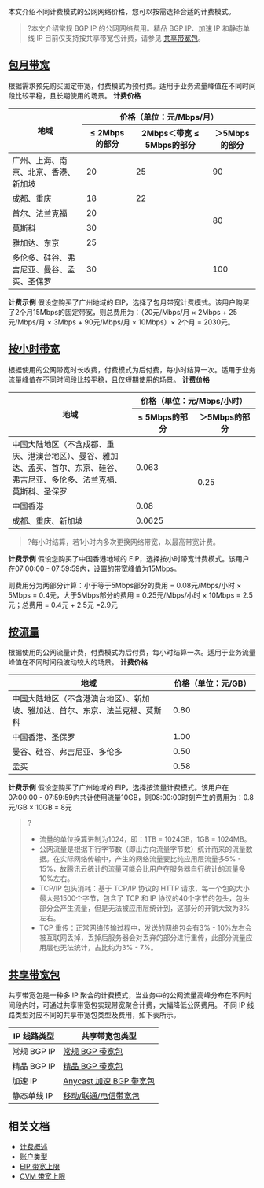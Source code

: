本文介绍不同计费模式的公网网络价格，您可以按需选择合适的计费模式。
>?本文介绍常规 BGP IP 的公网网络费用。精品 BGP IP、加速 IP 和静态单线 IP 目前仅支持按共享带宽包计费，请参见 [共享带宽包](#bwp)。
>


## [包月带宽](id:monthly)
根据需求预先购买固定带宽，付费模式为预付费。适用于业务流量峰值在不同时间段比较平稳，且长期使用的场景。
**计费价格**
<table>
<thead>
<tr>
<th rowspan="2" width="30%">地域</th>
<th colspan="3"  style="text-align:center;">价格（单位：元/Mbps/月）</th>
</tr>
<tr>
<th width="20%">≤ 2Mbps的部分</th>
<th width="31%">2Mbps＜带宽 ≤ 5Mbps的部分 </th>
<th>＞5Mbps的部分</th>
</tr>
</thead>
<tbody><tr>
<td>广州、上海、南京、北京、香港、新加坡   </td>
<td>20   </td>
<td>25</td>
<td>90</td>
</tr>
<tr>
<td>成都、重庆  </td>
<td>18</td>
<td>22</td>
<td rowspan="5">80</td>
</tr>
<tr>
<td >首尔、法兰克福   </td>
<td colspan="2">20</td>
</tr>
<tr>
<td >莫斯科</td>
<td colspan="2">30</td>
</tr>
<tr>
<td >雅加达、东京</td>
<td colspan="2">25</td>
</tr>
<tr>
<tr>
<td>多伦多、硅谷、弗吉尼亚、曼谷、孟买、圣保罗</td>
<td colspan="2">30   </td>
<td >100</td>
</tr>
</tbody></table>

**计费示例**
假设您购买了广州地域的 EIP，选择了包月带宽计费模式。该用户购买了2个月15Mbps的固定带宽，则总费用为：（20元/Mbps/月 × 2Mbps + 25元/Mbps/月 × 3Mbps + 90元/Mbps/月 × 10Mbps）× 2个月  = 2030元。

##  [按小时带宽](id:by-hour)
根据使用的公网带宽时长收费，付费模式为后付费，每小时结算一次。适用于业务流量峰值在不同时间段比较平稳，且仅短期使用的场景。
**计费价格**
<table>
<thead>
<tr>
<th rowspan="2" width="50%">地域</th>
<th colspan="2" style="text-align:center;">价格（单位：元/Mbps/小时）</th>
</tr>
<tr>
<th>≤ 5Mbps的部分</th>
<th>＞5Mbps的部分</th>
</tr>
</thead>
<tbody><tr>
<td>中国大陆地区（不含成都、重庆、港澳台地区）、曼谷、雅加达、孟买、首尔、东京、硅谷、弗吉尼亚、多伦多、法兰克福、莫斯科、圣保罗</td>
<td>0.063</td>
<td rowspan="3">0.25</td>
</tr>
<tr>
<td>中国香港</td>
<td>0.08</td>
</tr>
<tr>
<td>成都、重庆、新加坡</td>
<td>0.0625</td>
</tr>
</tbody></table>

> ?每小时结算，若1小时内多次更换网络带宽，以最高带宽计费。
> 
**计费示例**
假设您购买了中国香港地域的 EIP，选择按小时带宽计费模式。该用户在07:00:00 - 07:59:59内，设置的带宽峰值为15Mbps。

则费用分为两部分计算：小于等于5Mbps部分的费用 = 0.08元/Mbps/小时 ×  5Mbps = 0.4元，大于5Mbps部分的费用 =  0.25元/Mbps/小时 × 10Mbps = 2.5元；总费用 = 0.4元 + 2.5元 =2.9元

## [按流量](id:by-traffic)
根据使用的公网流量计费，付费模式为后付费，每小时结算一次。适用于业务流量峰值在不同时间段波动较大的场景。
**计费价格**
<table>
<thead>
<tr>
<th rowspan="2" width="65%">地域</th>
<th colspan="2" style="text-align:center;">价格（单位：元/GB）</th>
</tr>
</thead>
<tbody><tr>
<td>中国大陆地区（不含港澳台地区）、新加坡、雅加达、首尔、东京、法兰克福、莫斯科</td>
<td>0.80</td>
</tr>
<tr>
<td>中国香港、圣保罗</td>
<td>1.00 </td>
</tr>
<tr>
<td>曼谷、硅谷、弗吉尼亚、多伦多</td>
<td>0.50</td>
</tr>
</tr>
<tr>
<td>孟买</td>
<td>0.58</td>
</tr>
</tbody></table>


**计费示例**
假设您购买了广州地域的 EIP，选择按流量计费模式。该用户在07:00:00 - 07:59:59内共计使用流量10GB，则08:00:00时刻产生的费用为：0.8元/GB × 10GB = 8元
> ?
> - 流量的单位换算进制为1024，即：1TB = 1024GB，1GB = 1024MB。
> - 公网流量是根据下行字节数（即出方向流量字节数）统计而来的流量数据。在实际网络传输中，产生的网络流量要比纯应用层流量多5% - 15%，故腾讯云统计的流量可能会比用户在服务器自行统计的流量多10%左右。
>  - TCP/IP 包头消耗：基于 TCP/IP 协议的 HTTP 请求，每一个包的大小最大是1500个字节，包含了 TCP 和 IP 协议的40个字节的包头，包头部分会产生流量，但是无法被应用层统计到，这部分的开销大致为3%左右。
>  - TCP 重传：正常网络传输过程中，发送的网络包会有3% - 10%左右会被互联网丢掉，丢掉后服务器会对丢弃的部分进行重传，此部分流量应用层也无法统计，占比约为3% - 7%。
> 


## [共享带宽包](id:bwp)
共享带宽包是一种多 IP 聚合的计费模式，当业务中的公网流量高峰分布在不同时间段内时，可通过共享带宽包实现带宽聚合计费，大幅降低公网费用。
不同 IP 线路类型对应不同的共享带宽包类型及费用，如下表所示。
<table>
<thead>
<tr>
<th>IP 线路类型</th>
<th>共享带宽包类型</th>
</tr>
</thead>
<tbody><tr>
<td>常规 BGP IP</td>
<td><a href="https://cloud.tencent.com/document/product/684/15255#bgp">常规 BGP 带宽包</a></td>
</tr>
<tr>
<td>精品 BGP IP</td>
<td><a href="https://cloud.tencent.com/document/product/684/15255#cn2">精品 BGP 带宽包</a></td>
</tr>
<tr>
<td>加速 IP</td>
<td><a href="https://cloud.tencent.com/document/product/684/15255#anycast">Anycast 加速 BGP 带宽包</a></td>
</tr>
<tr>
<td>静态单线 IP</td>
<td><a href="https://cloud.tencent.com/document/product/684/15255#singleip">移动/联通/电信带宽包</a></td>
</tr>
</tbody></table>


## 相关文档
- [计费概述](https://cloud.tencent.com/document/product/1199/41692)
- [账户类型](https://cloud.tencent.com/document/product/1199/49090)
- [EIP 带宽上限](https://cloud.tencent.com/document/product/1199/48333)
- [CVM 带宽上限](https://cloud.tencent.com/document/product/213/12523)
